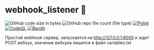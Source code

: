 # webhook_listener 🔮
![GitHub code size in bytes](https://img.shields.io/github/languages/code-size/iwizard7/webhook_listener) ![GitHub repo file count (file type)](https://img.shields.io/github/directory-file-count/iwizard7/webhook_listener)
[![Pylint](https://github.com/iwizard7/webhook_listener/actions/workflows/pylint.yml/badge.svg?branch=main)](https://github.com/iwizard7/webhook_listener/actions/workflows/pylint.yml) [![CodeQL](https://github.com/iwizard7/webhook_listener/actions/workflows/codeql.yml/badge.svg)](https://github.com/iwizard7/webhook_listener/actions/workflows/codeql.yml) [![Bandit](https://github.com/iwizard7/webhook_listener/actions/workflows/bandit.yml/badge.svg)](https://github.com/iwizard7/webhook_listener/actions/workflows/bandit.yml)

Простой webhook сервер, запускается на http://127.0.0.1:8000 и ждет POST вебхук, значение вебхука пишется в файл variables.txt
